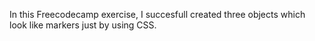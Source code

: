 In this Freecodecamp exercise, I succesfull created three objects which look like markers just by using CSS.
